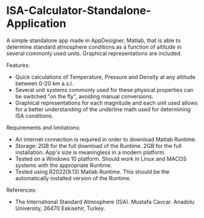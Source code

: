 # ISA-Calculator-Standalone-Application
A simple standalone app made in AppDesigner, Matlab, that is able to determine standard atmosphere conditions as a function of altitude in several commonly used units. Graphical representations are included.

Features:
- Quick calculations of Temperature, Pressure and Density at any altitude between 0-20 km a.s.l.
- Several unit systems commonly used for these physical properties can be switched "on the fly", avoiding manual conversions.
- Graphical representations for each magnitude and each unit used allows for a better understanding of the underline math used for determining ISA conditions.

Requirements and limitations:
- An internet connection is required in order to download Matlab Runtime.
- Storage: 2GB for the full download of the Runtime. 2GB for the full installation. App's size is meaningless in a modern platform.
- Tested on a Windows 10 platform. Should work in Linux and MACOS systems with the appropriate Runtime. 
- Tested using R2022(9.13) Matlab Runtime. This should be the automatically installed version of the Runtime.

References:
- The International Standard Atmosphere (ISA). Mustafa Cavcar. Anadolu University, 26470 Eskisehir, Turkey.


